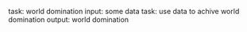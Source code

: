 task: world domination
input: some data
task: use data to achive world domination
output: world domination